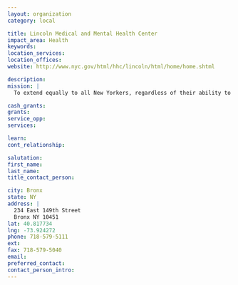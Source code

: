 ```yaml
---
layout: organization
category: local

title: Lincoln Medical and Mental Health Center
impact_area: Health
keywords: 
location_services: 
location_offices: 
website: http://www.nyc.gov/html/hhc/lincoln/html/home/home.shtml

description: 
mission: |
  To extend equally to all New Yorkers, regardless of their ability to pay, comprehensive health services of the highest quality in an atmosphere of humane care, dignity and respect; To promote and protect, as both innovator and advocate, the health, welfare and safety of the people of the City of New York.

cash_grants: 
grants: 
service_opp: 
services: 

learn: 
cont_relationship: 

salutation: 
first_name: 
last_name: 
title_contact_person: 

city: Bronx
state: NY
address: |
  234 East 149th Street     
  Bronx NY 10451
lat: 40.817734
lng: -73.924272
phone: 718-579-5111
ext: 
fax: 718-579-5040
email: 
preferred_contact: 
contact_person_intro: 
---
```

